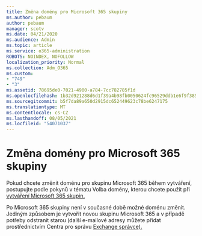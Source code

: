 ```yaml
---
title: Změna domény pro Microsoft 365 skupiny
ms.author: pebaum
author: pebaum
manager: scotv
ms.date: 04/21/2020
ms.audience: Admin
ms.topic: article
ms.service: o365-administration
ROBOTS: NOINDEX, NOFOLLOW
localization_priority: Normal
ms.collection: Adm_O365
ms.custom:
- "749"
- "3"
ms.assetid: 78695de0-7021-4900-a784-7cc782785f1d
ms.openlocfilehash: 1b32d921288d6d1f39a4b98fb0050624fc96529ddb1e6f9f385687187c729ae6
ms.sourcegitcommit: b5f7da89a650d2915dc652449623c78be6247175
ms.translationtype: MT
ms.contentlocale: cs-CZ
ms.lasthandoff: 08/05/2021
ms.locfileid: "54071037"
---
```

# <a name="change-the-domain-for-microsoft-365-group"></a>Změna domény pro Microsoft 365 skupiny

Pokud chcete změnit doménu pro skupinu Microsoft 365 během vytváření, postupujte podle pokynů v tématu Volba domény, kterou chcete použít při [vytváření Microsoft 365 skupin.](https://docs.microsoft.com/microsoft-365/admin/create-groups/choose-domain-to-create-groups)
  
Po Microsoft 365 skupiny není v současné době možné doménu změnit. Jediným způsobem je vytvořit novou skupinu Microsoft 365 a v případě potřeby odstranit starou (další e-mailové adresy můžete přidat prostřednictvím Centra pro správu [Exchange správce).](https://outlook.office365.com/ecp.aspx)
